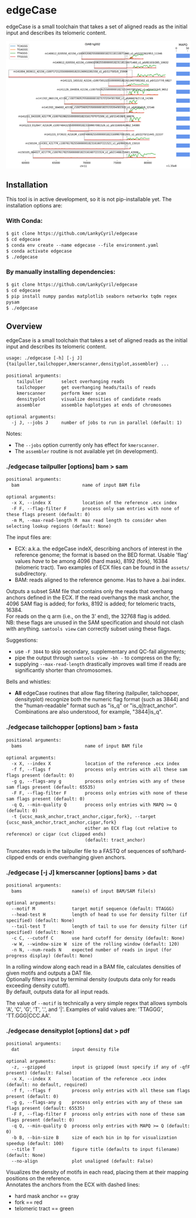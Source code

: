 edgeCase
========

edgeCase is a small toolchain that takes a set of aligned reads as the initial
input and describes its telomeric content.

![densityplot_sample](assets/densityplot-example.png?raw=true "densityplot sample")

## Installation

This tool is in active development, so it is not pip-installable yet.
The installation options are:

### With Conda:

```{sh}
$ git clone https://github.com/LankyCyril/edgecase
$ cd edgecase
$ conda env create --name edgecase --file environment.yaml
$ conda activate edgecase
$ ./edgecase
```

### By manually installing dependencies:

```{sh}
$ git clone https://github.com/LankyCyril/edgecase
$ cd edgecase
$ pip install numpy pandas matplotlib seaborn networkx tqdm regex pysam
$ ./edgecase
```

## Overview

edgeCase is a small toolchain that takes a set of aligned reads as the initial
input and describes its telomeric content.

```{sh}
usage: ./edgecase [-h] [-j J] {tailpuller,tailchopper,kmerscanner,densityplot,assembler} ...

positional arguments:
    tailpuller       select overhanging reads
    tailchopper      get overhanging heads/tails of reads
    kmerscanner      perform kmer scan
    densityplot      visualize densities of candidate reads
    assembler        assemble haplotypes at ends of chromosomes

optional arguments:
  -j J, --jobs J     number of jobs to run in parallel (default: 1)
```

Notes:
* The `--jobs` option currently only has effect for `kmerscanner`.
* The `assembler` routine is not available yet (in development).

### ./edgecase tailpuller [options] bam > sam

```{sh}
positional arguments:
  bam                        name of input BAM file

optional arguments:
  -x X, --index X            location of the reference .ecx index
  -F F, --flag-filter F      process only sam entries with none of these flags present (default: 0)
  -m M, --max-read-length M  max read length to consider when selecting lookup regions (default: None)
```

The input files are:
* ECX: a.k.a. the edgeCase indeX, describing anchors of interest in the
reference genome; the format is based on the BED format. Usable 'flag' values
*have* to be among 4096 (hard mask), 8192 (fork), 16384 (telomeric tract). Two
examples of ECX files can be found in the `assets/` subdirectory.
* BAM: reads aligned to the reference genome. Has to have a .bai index.

Outputs a subset SAM file that contains only the reads that overhang anchors
defined in the ECX. If the read overhangs the mask anchor, the 4096 SAM flag is
added; for forks, 8192 is added; for telomeric tracts, 16384.  
For reads on the q arm (i.e., on the 3' end), the 32768 flag is added.  
NB: these flags are unused in the SAM specification and should not clash with
anything. `samtools view` can correctly subset using these flags.

Suggestions:
* use `-F 3844` to skip secondary, supplementary and QC-fail alignments;
* pipe the output through `samtools view -bh -` to compress on the fly;
* supplying `--max-read-length` drastically improves wall time if reads are
significantly shorter than chromosomes.

Bells and whistles:
* **All** edgeCase routines that allow flag filtering (tailpuller, tailchopper,
densityplot) recognize both the numeric flag format (such as 3844) and the
"human-readable" format such as "is_q" or "is_q|tract_anchor". Combinations are
also understood, for example, "3844|is_q".

### ./edgecase tailchopper [options] bam > fasta

```{sh}
positional arguments:
  bams                        name of input BAM file

optional arguments:
  -x X, --index X             location of the reference .ecx index
  -f f, --flags f             process only entries with all these sam flags present (default: 0)
  -g g, --flags-any g         process only entries with any of these sam flags present (default: 65535)
  -F F, --flag-filter F       process only entries with none of these sam flags present (default: 0)
  -q Q, --min-quality Q       process only entries with MAPQ >= Q (default: 0)
  -t {ucsc_mask_anchor,tract_anchor,cigar,fork}, --target {ucsc_mask_anchor,tract_anchor,cigar,fork}
                              either an ECX flag (cut relative to reference) or cigar (cut clipped ends)
                              (default: tract_anchor)
```

Truncates reads in the tailpuller file to a FASTQ of sequences of
soft/hard-clipped ends or ends overhanging given anchors.

### ./edgecase [-j J] kmerscanner [options] bams > dat

```{sh}
positional arguments:
  bams                   name(s) of input BAM/SAM file(s)

optional arguments:
  --motif M              target motif sequence (default: TTAGGG)
  --head-test H          length of head to use for density filter (if specified) (default: None)
  --tail-test T          length of tail to use for density filter (if specified) (default: None)
  -c C, --cutoff C       use hard cutoff for density (default: None)
  -w W, --window-size W  size of the rolling window (default: 120)
  -n N, --num-reads N    expected number of reads in input (for progress display) (default: None)
```

In a rolling window along each read in a BAM file, calculates densities of given
motifs and outputs a DAT file.  
Optionally filters input by terminal density (outputs data only for reads
exceeding density cutoff).  
By default, outputs data for all input reads.

The value of `--motif` is technically a very simple regex that allows symbols
'A', 'C', 'G', 'T', '.', and '|'. Examples of valid values are: 'TTAGGG',
'TT.GGG|CCC.AA'.

### ./edgecase densityplot [options] dat > pdf

```
positional arguments:
  dat                    input density file

optional arguments:
  -z, --gzipped          input is gzipped (must specify if any of -qfF present) (default: False)
  -x X, --index X        location of the reference .ecx index (default: no default, required)
  -f f, --flags f        process only entries with all these sam flags present (default: 0)
  -g g, --flags-any g    process only entries with any of these sam flags present (default: 65535)
  -F F, --flag-filter F  process only entries with none of these sam flags present (default: 0)
  -q Q, --min-quality Q  process only entries with MAPQ >= Q (default: 0)
  -b B, --bin-size B     size of each bin in bp for visualization speedup (default: 100)
  --title T              figure title (defaults to input filename) (default: None)
  --no-align             plot unaligned (default: False)
```

Visualizes the density of motifs in each read, placing them at their mapping
positions on the reference.  
Annotates the anchors from the ECX with dashed lines:
* hard mask anchor == gray
* fork == red
* telomeric tract == green
